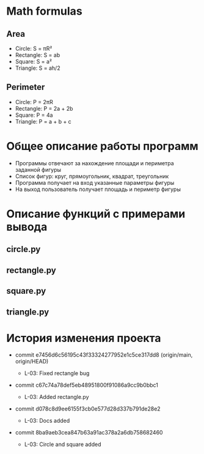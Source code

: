 # Math formulas
## Area
- Circle: S = πR²
- Rectangle: S = ab
- Square: S = a²
- Triangle: S = ah/2

## Perimeter
- Circle: P = 2πR
- Rectangle: P = 2a + 2b
- Square: P = 4a
- Triangle: P = a + b + c

# Общее описание работы программ
- Программы отвечают за нахождение площади и периметра заданной фигуры
-  Список фигур: круг, прямоугольник, квадрат, треугольник
-  Программа получает на вход указанные параметры фигуры
-  На выход пользователь получает площадь и периметр фигуры
 
# Описание функций с примерами вывода
## circle.py

## rectangle.py

## square.py

## triangle.py

# История изменения проекта
- commit e7456d6c56195c43f33324277952e1c5ce317dd8 (origin/main, origin/HEAD)
   - L-03: Fixed rectangle bug

- commit c67c74a78def5eb48951800f91086a9cc9b0bbc1
   - L-03: Added rectangle.py

- commit d078c8d9ee6155f3cb0e577d28d337b791de28e2
   - L-03: Docs added

- commit 8ba9aeb3cea847b63a91ac378a2a6db758682460
   - L-03: Circle and square added
